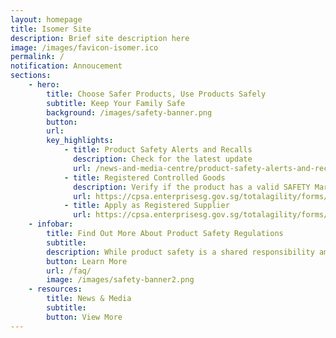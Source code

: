 ```yaml
---
layout: homepage
title: Isomer Site
description: Brief site description here
image: /images/favicon-isomer.ico
permalink: /
notification: Annoucement 
sections:
    - hero:
        title: Choose Safer Products, Use Products Safely
        subtitle: Keep Your Family Safe
        background: /images/safety-banner.png
        button: 
        url:
        key_highlights:
            - title: Product Safety Alerts and Recalls
              description: Check for the latest update 
              url: /news-and-media-centre/product-safety-alerts-and-recalls/
            - title: Registered Controlled Goods
              description: Verify if the product has a valid SAFETY Mark
              url: https://cpsa.enterprisesg.gov.sg/totalagility/forms/custom/publicsite/login.html
            - title: Apply as Registered Supplier
              url: https://cpsa.enterprisesg.gov.sg/totalagility/forms/cpssite/PublicTermsAndCondition.form?STR_FORM=DesnApplicationCPS.form%3FAT%3D1&
    - infobar:
        title: Find Out More About Product Safety Regulations
        subtitle: 
        description: While product safety is a shared responsibility among the government, suppliers, consumers and other stakeholders, suppliers have the prime responsibility to ensure they sell safe products. They must comply with the relevant product safety regulations and ensure their products do not pose a safety risk to consumers.
        button: Learn More
        url: /faq/
        image: /images/safety-banner2.png
    - resources:
        title: News & Media
        subtitle:
        button: View More
---
```

